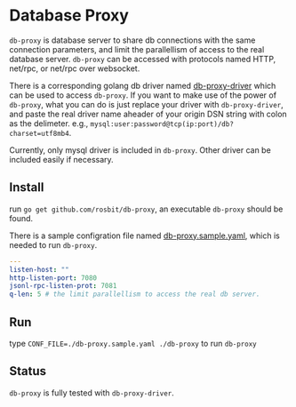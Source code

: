 # Database Proxy

`db-proxy` is database server to share db connections with the same connection parameters,
and limit the parallellism of access to the real database server. `db-proxy` can be accessed with protocols
named HTTP, net/rpc, or net/rpc over websocket.

There is a corresponding golang db driver named [db-proxy-driver](https://github.com/rosbit/db-proxy-driver)
which can be used to access `db-proxy`. If you want to make use of the power of `db-proxy`,
what you can do is just replace your driver with `db-proxy-driver`, and paste the real driver name aheader of
your origin DSN string with colon as the delimeter. e.g., `mysql:user:password@tcp(ip:port)/db?charset=utf8mb4`.

Currently, only mysql driver is included in `db-proxy`. Other driver can be included easily
if necessary.

## Install

run `go get github.com/rosbit/db-proxy`, an executable `db-proxy` should be found.

There is a sample configration file named [db-proxy.sample.yaml](blob/master/db-proxy.sample.yaml), which is
needed to run `db-proxy`.
```yaml
---
listen-host: ""
http-listen-port: 7080
jsonl-rpc-listen-prot: 7081
q-len: 5 # the limit parallellism to access the real db server.
```

## Run

type `CONF_FILE=./db-proxy.sample.yaml ./db-proxy` to run `db-proxy`

## Status

`db-proxy` is fully tested with `db-proxy-driver`.
